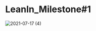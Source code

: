 # LeanIn_Milestone#1
![2021-07-17 (4)](https://user-images.githubusercontent.com/67824754/126028790-e312b26b-527a-4f0f-af0b-ceb4c98e808a.png)

